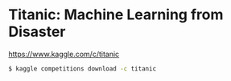 # Titanic: Machine Learning from Disaster

https://www.kaggle.com/c/titanic

```sh
$ kaggle competitions download -c titanic
```